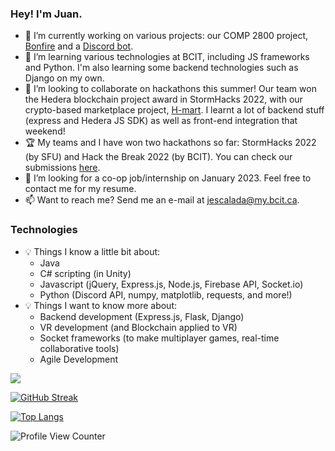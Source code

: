 ### Hey! I'm Juan.

- 🔭 I’m currently working on various projects: our COMP 2800 project, [Bonfire](https://github.com/jescalada/2800-202210-DTC17) and a [Discord bot](https://github.com/jescalada/oppai-chan/).
- 🌱 I’m learning various technologies at BCIT, including JS frameworks and Python. I'm also learning some backend technologies such as Django on my own.
- 👯 I’m looking to collaborate on hackathons this summer! Our team won the Hedera blockchain project award in StormHacks 2022, with our crypto-based marketplace project, [H-mart](https://github.com/jescalada/h-mart). I learnt a lot of backend stuff (express and Hedera JS SDK) as well as front-end integration that weekend!
- 🏆 My teams and I have won two hackathons so far: StormHacks 2022 (by SFU) and Hack the Break 2022 (by BCIT). You can check our submissions [here](https://devpost.com/jescalada).
- 🤔 I’m looking for a co-op job/internship on January 2023. Feel free to contact me for my resume.
- 📫 Want to reach me? Send me an e-mail at [jescalada@my.bcit.ca](mailto:jescalada@my.bcit.ca).

### Technologies
- 💡 Things I know a little bit about:
  - Java
  - C# scripting (in Unity)
  - Javascript (jQuery, Express.js, Node.js, Firebase API, Socket.io)
  - Python (Discord API, numpy, matplotlib, requests, and more!)
- 💡 Things I want to know more about:
  - Backend development (Express.js, Flask, Django)
  - VR development (and Blockchain applied to VR)
  - Socket frameworks (to make multiplayer games, real-time collaborative tools)
  - Agile Development

<img src="https://github-readme-stats.vercel.app/api?username=jescalada&theme=synthwave&count_private=true&show_icons=true">

[![GitHub Streak](http://github-readme-streak-stats.herokuapp.com?user=jescalada&theme=elegant&date_format=M%20j%5B%2C%20Y%5D)](https://git.io/streak-stats)

[![Top Langs](https://github-readme-stats.vercel.app/api/top-langs/?username=jescalada&hide=html,css&theme=radical)](https://github.com/anuraghazra/github-readme-stats)

![Profile View Counter](https://komarev.com/ghpvc/?username=jescalada)
